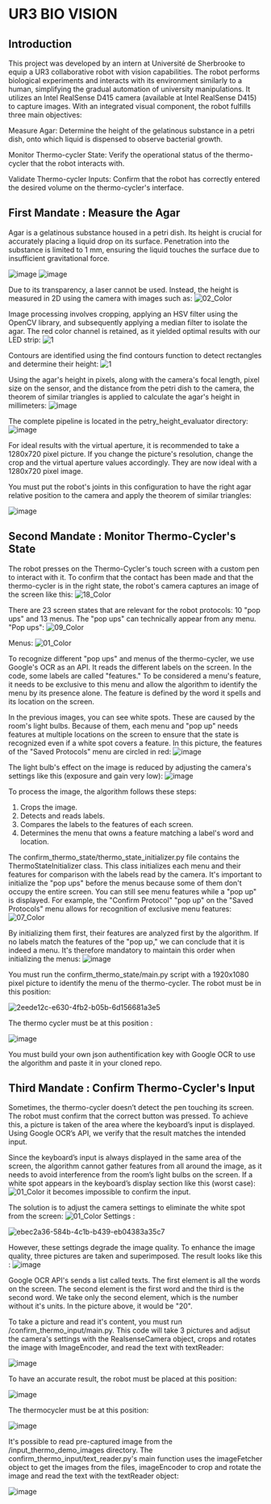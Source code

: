 # UR3 BIO VISION 
## Introduction 
This project was developed by an intern at Université de Sherbrooke to equip a UR3 collaborative robot with vision capabilities. The robot performs biological experiments and interacts with its environment similarly to a human, simplifying the gradual automation of university manipulations. It utilizes an Intel RealSense D415 camera (available at Intel RealSense D415) to capture images. With an integrated visual component, the robot fulfills three main objectives:

Measure Agar: Determine the height of the gelatinous substance in a petri dish, onto which liquid is dispensed to observe bacterial growth.

Monitor Thermo-cycler State: Verify the operational status of the thermo-cycler that the robot interacts with.

Validate Thermo-cycler Inputs: Confirm that the robot has correctly entered the desired volume on the thermo-cycler's interface.

## First Mandate : Measure the Agar
Agar is a gelatinous substance housed in a petri dish. Its height is crucial for accurately placing a liquid drop on its surface. Penetration into the substance is limited to 1 mm, ensuring the liquid touches the surface due to insufficient gravitational force.

![image](https://github.com/user-attachments/assets/38a13972-4aff-47c5-a880-240bdbb4fcb7)
![image](https://github.com/user-attachments/assets/8b9cffc1-c88d-49f4-a73a-65201d8a1840)

Due to its transparency, a laser cannot be used. Instead, the height is measured in 2D using the camera with images such as: 
![02_Color](https://github.com/user-attachments/assets/f3fc2345-9824-4a15-b59f-a3eac00a7763)

Image processing involves cropping, applying an HSV filter using the OpenCV library, and subsequently applying a median filter to isolate the agar. The red color channel is retained, as it yielded optimal results with our LED strip:
![1](https://github.com/user-attachments/assets/66e0e830-c629-47bc-9b0d-919d3d83e3c6)

Contours are identified using the find contours function to detect rectangles and determine their height: 
![1](https://github.com/user-attachments/assets/98ea9e5f-c3cf-415e-9150-2b81e63f4e4e)

Using the agar's height in pixels, along with the camera's focal length, pixel size on the sensor, and the distance from the petri dish to the camera, the theorem of similar triangles is applied to calculate the agar's height in millimeters: 
![image](https://github.com/user-attachments/assets/a32d2000-4d1f-4632-879e-24bdc8946d52)


The complete pipeline is located in the petry_height_evaluator directory:
![image](https://github.com/user-attachments/assets/0514e946-ee79-4963-a3ab-62319d3ac08c)

For ideal results with the virtual aperture, it is recommended to take a 1280x720 pixel picture. If you change the picture's resolution, change the crop and the virtual aperture values accordingly. They are now ideal with a 1280x720 pixel image.

You must put the robot's joints in this configuration to have the right agar relative position to the camera and apply the theorem of similar triangles:

![image](https://github.com/user-attachments/assets/df5eec7c-8405-4cfc-a026-937516794b50)


## Second Mandate : Monitor Thermo-Cycler's State
The robot presses on the Thermo-Cycler's touch screen with a custom pen to interact with it. To confirm that the contact has been made and that the thermo-cycler is in the right state, the robot's camera captures an image of the screen like this:
![18_Color](https://github.com/user-attachments/assets/948b85c2-63f7-411d-8958-28924dbecbc4)

There are 23 screen states that are relevant for the robot protocols: 10 "pop ups" and 13 menus. The "pop ups" can technically appear from any menu.
"Pop ups": 
![09_Color](https://github.com/user-attachments/assets/366c30f4-5b91-4582-8e5a-02e54562b334)

Menus:
![01_Color](https://github.com/user-attachments/assets/c8bd3f15-a46f-4c48-a352-b1033764b88d)

To recognize different "pop ups" and menus of the thermo-cycler, we use Google's OCR as an API. It reads the different labels on the screen. In the code, some labels are called "features." To be considered a menu's feature, it needs to be exclusive to this menu and allow the algorithm to identify the menu by its presence alone. The feature is defined by the word it spells and its location on the screen.

In the previous images, you can see white spots. These are caused by the room's light bulbs. Because of them, each menu and "pop up" needs features at multiple locations on the screen to ensure that the state is recognized even if a white spot covers a feature. In this picture, the features of the "Saved Protocols" menu are circled in red:
![image](https://github.com/user-attachments/assets/48b01e2b-5d79-4481-9da8-b6bb319755b8)

The light bulb's effect on the image is reduced by adjusting the camera's settings like this (exposure and gain very low):
![image](https://github.com/user-attachments/assets/4ddd4864-b02d-4b05-a432-ca2a3b8c3a31)

To process the image, the algorithm follows these steps:
1. Crops the image.
2. Detects and reads labels.
3. Compares the labels to the features of each screen.
4. Determines the menu that owns a feature matching a label's word and location.

The confirm_thermo_state/thermo_state_initializer.py file contains the ThermoStateInitializer class. This class initializes each menu and their features for comparison with the labels read by the camera. It's important to initialize the "pop ups" before the menus because some of them don't occupy the entire screen. You can still see menu features while a "pop up" is displayed. For example, the "Confirm Protocol" "pop up" on the "Saved Protocols" menu allows for recognition of exclusive menu features:
![07_Color](https://github.com/user-attachments/assets/36ec808c-873d-4dd8-9165-61e3df494490)

By initializing them first, their features are analyzed first by the algorithm. If no labels match the features of the "pop up," we can conclude that it is indeed a menu. It's therefore mandatory to maintain this order when initializing the menus:
![image](https://github.com/user-attachments/assets/757981f3-bd53-4488-9af7-ee3ecd901138)

You must run the confirm_thermo_state/main.py script with a 1920x1080 pixel picture to identify the menu of the thermo-cycler. The robot must be in this position:


![2eede12c-e630-4fb2-b05b-6d156681a3e5](https://github.com/user-attachments/assets/67d59a41-67d7-439d-969a-a02e02fc1d4b)

The thermo cycler must be at this position : 


![image](https://github.com/user-attachments/assets/5d7248ca-8cba-486c-9e7f-36fcaeae59ca)



You must build your own json authentification key with Google OCR to use the algorithm and paste it in your cloned repo. 

## Third Mandate : Confirm Thermo-Cycler's Input

Sometimes, the thermo-cycler doesn’t detect the pen touching its screen. The robot must confirm that the correct button was pressed. To achieve this, a picture is taken of the area where the keyboard’s input is displayed. Using Google OCR’s API, we verify that the result matches the intended input.

Since the keyboard’s input is always displayed in the same area of the screen, the algorithm cannot gather features from all around the image, as it needs to avoid interference from the room’s light bulbs on the screen. If a white spot appears in the keyboard’s display section like this (worst case):
![01_Color](https://github.com/user-attachments/assets/b03116d7-88cb-4e52-824b-402c2822c033)
it becomes impossible to confirm the input.

The solution is to adjust the camera settings to eliminate the white spot from the screen:
![01_Color](https://github.com/user-attachments/assets/9fb7094a-e533-4fc5-b7c6-5f0484a28e9c)
Settings :

![ebec2a36-584b-4c1b-b439-eb04383a35c7](https://github.com/user-attachments/assets/890de580-0084-4ffd-befe-7aa78a72071d)

However, these settings degrade the image quality. To enhance the image quality, three pictures are taken and superimposed. The result looks like this : 
![image](https://github.com/user-attachments/assets/a4ec9c2e-b1b6-474f-9945-33b6462ff1d1)

Google OCR API's sends a list called texts. The first element is all the words on the screen. The second element is the first word and the third is the second word. We take only the second element, which is the number without it's units. In the picture above, it would be "20". 

To take a picture and read it's content, you must run /confirm_thermo_input/main.py. This code will take 3 pictures and adjsut the camera's settings with the RealsenseCamera object, crops and rotates the image with ImageEncoder, and read the text with textReader: 


![image](https://github.com/user-attachments/assets/fb531de8-2c0a-4509-88d7-96fc588496d6)

To have an accurate result, the robot must be placed at this position:


![image](https://github.com/user-attachments/assets/572dc027-8cdc-442a-a800-3fd067dd5f9e)



The thermocycler must be at this position: 


![image](https://github.com/user-attachments/assets/5d7248ca-8cba-486c-9e7f-36fcaeae59ca)

It's possible to read pre-captured image from the /input_thermo_demo_images directory. The confirm_thermo_input/text_reader.py's main function uses the imageFetcher object to get the images from the files, imageEncoder to crop and rotate the image and read the text with the textReader object: 


![image](https://github.com/user-attachments/assets/10e5f8f5-91ad-4659-af7c-cecf9fdea66a)



















